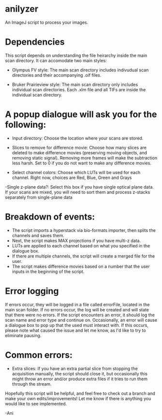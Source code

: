 # anilyzer
An ImageJ script to process your images.

# Dependencies
This script depends on understanding the file heirarchy inside the main scan directory. It can accomodate two main styles:

- Olympus FV style: The main scan directory includes indivudual scan directories and their accompanying .oif files. 

- Bruker Prairieview style: The main scan directory only includes individual scan directories. Each .xlm file and all TIFs are inside the individual scan directory.


# A popup dialogue will ask you for the following:
- Input directory: Choose the location where your scans are stored.

- Slices to remove for difference movie: Choose how many slices are deleted to make difference movies (preserving moving objects, and removing static signal). Removing more frames will make the subtraction less harsh. Set to 0 if you do not want to make any difference movies.

- Select channel colors: Choose which LUTs will be used for each channel. Right now, choices are Red, Blue, Green and Grays

-Single z-plane data?: Select this box if you have single optical plane data. If your scans are mixed, you will need to sort them and process z-stacks separately from single-plane data


# Breakdown of events: 
- The script imports a hyperstack via bio-formats importer, then splits the channels and saves them.
- Next, the script makes MAX projections if you have multi-z data. 
- LUTs are applied to each channel based on what you specified in the dialogue box.
- If there are multiple channels, the script will create a merged file for the user.
- The script makes difference movies based on a number that the user inputs in the beginning of the script.

# Error logging 
If errors occur, they will be logged in a file called errorFile, located in the main scan folder. If no errors occur, the log will be created and will state that there were no errors. If the script encounters an error, it should log the scan name and error type and continue on. Occasionally, an error will cause a dialogue box to pop up that the used must interact with. If this occurs, please note what caused the issue and let me know, as I'd like to try to eliminate pausing.

# Common errors:

- Extra slices: If you have an extra partial slice from stopping the acquisition manually, the script should close it, but occasionally this might throw an error and/or produce extra files if it tries to run them through the stream. 

Hopefully this script will be helpful, and feel free to check out a branch and make your own edits/improvements!
Let me know if there is anything you would like to see implemented.

-Ani

